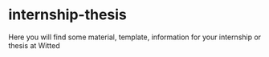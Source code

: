 # internship-thesis
Here you will find some material, template, information for your internship or thesis at Witted
